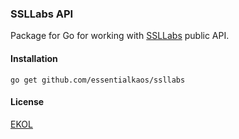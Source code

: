 ### SSLLabs API

Package for Go for working with [SSLLabs](https://www.ssllabs.com) public API.

#### Installation

````
go get github.com/essentialkaos/ssllabs
````

#### License

[EKOL](https://essentialkaos.com/ekol)
